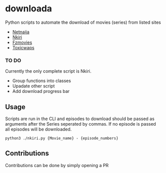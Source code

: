 # downloada
Python scripts to automate the download of movies (series) from listed sites
- [Netnaija](https://www.thenetnaija.co/)
- [Nkiri](https://nkiri.com/)
- [Fzmovies](https://www.fzmovies.net/movieslist.php?catID=2&by=downloads)
- [Toxicwaps](https://toxicwaps.com/)

### TO DO
Currently the only complete script is Nkiri.
- Group functions into classes
- Upadate other script
- Add download progress bar

## Usage
Scripts are run in the CLI and episodes to download should be passed as arguments after the Series seperated by commas. 
If no episode is passed all episodes will be downloaded.
 
```
python3 ./nkiri.py {Movie_name} - {episode_numbers}
```
## Contributions
Contributions can be done by simply opening a PR

